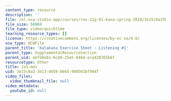 ```yaml
---
content_type: resource
description: ''
file: /ol-ocw-studio-app/courses/res-21g-01-kana-spring-2010/3e15c0a33b13dd58b665998561bf994f_1a1.mov
file_size: 56969
file_type: video/quicktime
learning_resource_types: []
license: https://creativecommons.org/licenses/by-nc-sa/4.0/
ocw_type: OCWFile
parent_title: 'Katakana Exercise Sheet - Listening #1'
parent_type: SupplementalResourceSection
parent_uid: ebfb0eb1-6cb0-25e5-846d-eca420765b6f
resourcetype: Other
title: 1a1.mov
uid: 3e15c0a3-3b13-dd58-b665-998561bf994f
video_files:
  video_thumbnail_file: null
video_metadata:
  youtube_id: null
---
```

